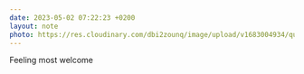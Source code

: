 ```yaml
---
date: 2023-05-02 07:22:23 +0200
layout: note
photo: https://res.cloudinary.com/dbi2zounq/image/upload/v1683004934/quhumfzhvdmv3tmgdijw.jpg
---
```

Feeling most welcome
